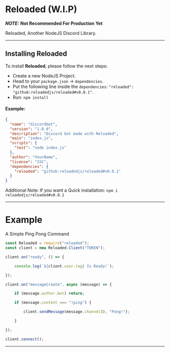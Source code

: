 # Reloaded (W.I.P)

***NOTE:*** **Not Recommended For Production Yet**

Reloaded, Another NodeJS Discord Library.

---

## Installing Reloaded

To install **Reloaded**, please follow the next steps:

- Create a new NodeJS Project.
- Head to your `package.json` -> `dependencies`.
- Put the following line inside the `dependencies`: `"reloaded": "github:reloadedjs/reloaded#v0.0.1"`.
- Run: `npm install`

#### Example:

```json
{
  "name": "discordbot",
  "version": "1.0.0",
  "description": "Discord bot made with Reloaded",
  "main": "index.js",
  "scripts": {
    "test": "node index.js"
  },
  "author": "YourName",
  "license": "ISC",
  "dependencies": {
    "reloaded": "github:reloadedjs/reloaded#v0.0.1"
  }
}

```

Additional Note: If you want a Quick installation: `npm i reloadedjs/reloaded#v0.0.1`

---

# Example

A Simple Ping Pong Command

```js
const Reloaded = require("reloaded");
const client = new Reloaded.Client("TOKEN");

client.on("ready", () => {

    console.log(`${client.user.tag} Is Ready!`);

});

client.on("messageCreate", async (message) => {

    if (message.author.bot) return;

    if (message.content === "!ping") {

        client.sendMessage(message.channelID, "Pong!");

    }

});

client.connect();

```

---